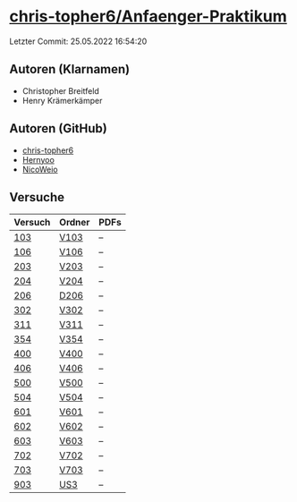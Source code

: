 # [chris-topher6/Anfaenger-Praktikum](https://github.com/chris-topher6/Anfaenger-Praktikum)

Letzter Commit: 25.05.2022 16:54:20

## Autoren (Klarnamen)
- Christopher Breitfeld
- Henry Krämerkämper

## Autoren (GitHub)
- [chris-topher6](https://github.com/chris-topher6)
- [Hernyoo](https://github.com/Hernyoo)
- [NicoWeio](https://github.com/NicoWeio)

## Versuche

|        Versuch         |                                   Ordner                                    |PDFs|
|------------------------|-----------------------------------------------------------------------------|----|
|[103](../../versuch/103)|[V103](https://github.com/chris-topher6/Anfaenger-Praktikum/tree/master/V103)|–   |
|[106](../../versuch/106)|[V106](https://github.com/chris-topher6/Anfaenger-Praktikum/tree/master/V106)|–   |
|[203](../../versuch/203)|[V203](https://github.com/chris-topher6/Anfaenger-Praktikum/tree/master/V203)|–   |
|[204](../../versuch/204)|[V204](https://github.com/chris-topher6/Anfaenger-Praktikum/tree/master/V204)|–   |
|[206](../../versuch/206)|[D206](https://github.com/chris-topher6/Anfaenger-Praktikum/tree/master/D206)|–   |
|[302](../../versuch/302)|[V302](https://github.com/chris-topher6/Anfaenger-Praktikum/tree/master/V302)|–   |
|[311](../../versuch/311)|[V311](https://github.com/chris-topher6/Anfaenger-Praktikum/tree/master/V311)|–   |
|[354](../../versuch/354)|[V354](https://github.com/chris-topher6/Anfaenger-Praktikum/tree/master/V354)|–   |
|[400](../../versuch/400)|[V400](https://github.com/chris-topher6/Anfaenger-Praktikum/tree/master/V400)|–   |
|[406](../../versuch/406)|[V406](https://github.com/chris-topher6/Anfaenger-Praktikum/tree/master/V406)|–   |
|[500](../../versuch/500)|[V500](https://github.com/chris-topher6/Anfaenger-Praktikum/tree/master/V500)|–   |
|[504](../../versuch/504)|[V504](https://github.com/chris-topher6/Anfaenger-Praktikum/tree/master/V504)|–   |
|[601](../../versuch/601)|[V601](https://github.com/chris-topher6/Anfaenger-Praktikum/tree/master/V601)|–   |
|[602](../../versuch/602)|[V602](https://github.com/chris-topher6/Anfaenger-Praktikum/tree/master/V602)|–   |
|[603](../../versuch/603)|[V603](https://github.com/chris-topher6/Anfaenger-Praktikum/tree/master/V603)|–   |
|[702](../../versuch/702)|[V702](https://github.com/chris-topher6/Anfaenger-Praktikum/tree/master/V702)|–   |
|[703](../../versuch/703)|[V703](https://github.com/chris-topher6/Anfaenger-Praktikum/tree/master/V703)|–   |
|[903](../../versuch/903)|[US3](https://github.com/chris-topher6/Anfaenger-Praktikum/tree/master/US3)  |–   |
